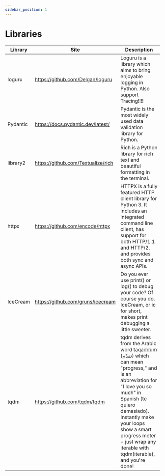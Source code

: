 ```yaml
---
sidebar_position: 1
---
```


# Libraries

| Library  | Site                               | Description                                                                                                                                                                                                                                                                          |
|----------|------------------------------------|--------------------------------------------------------------------------------------------------------------------------------------------------------------------------------------------------------------------------------------------------------------------------------------|
| loguru   | https://github.com/Delgan/loguru   | Loguru is a library which aims to bring enjoyable logging in Python. Also support Tracing!!!!                                                                                                                                                                                        |
| Pydantic | https://docs.pydantic.dev/latest/  | Pydantic is the most widely used data validation library for Python.                                                                                                                                                                                                                 |
| library2 | https://github.com/Textualize/rich | Rich is a Python library for rich text and beautiful formatting in the terminal.                                                                                                                                                                                                     |
| httpx    | https://github.com/encode/httpx    | HTTPX is a fully featured HTTP client library for Python 3. It includes an integrated command line client, has support for both HTTP/1.1 and HTTP/2, and provides both sync and async APIs.                                                                                          |                                                                |
| IceCream | https://github.com/gruns/icecream  | Do you ever use print() or log() to debug your code? Of course you do. IceCream, or ic for short, makes print debugging a little sweeter.                                                                                                                                            |  
| tqdm     | https://github.com/tqdm/tqdm       | tqdm derives from the Arabic word taqaddum (تقدّم) which can mean "progress," and is an abbreviation for "I love you so much" in Spanish (te quiero demasiado). Instantly make your loops show a smart progress meter - just wrap any iterable with tqdm(iterable), and you're done! |